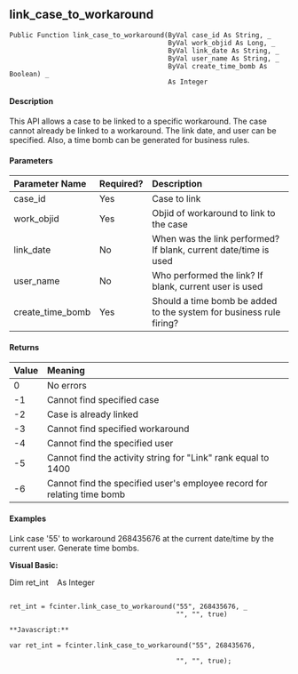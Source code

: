 link_case_to_workaround
-------------------------

```
Public Function link_case_to_workaround(ByVal case_id As String, _
                                        ByVal work_objid As Long, _
                                        ByVal link_date As String, _
                                        ByVal user_name As String, _
                                        ByVal create_time_bomb As Boolean) _
                                        As Integer
```

#### Description

This API allows a case to be linked to a specific workaround. The case cannot already be linked to a workaround. The link date, and user can be specified. Also, a time bomb can be generated for business rules.

#### Parameters

| Parameter Name | Required? | Description |
|:--- |:--- |:--- |
| case_id | Yes | Case to link |
| work_objid | Yes | Objid of workaround to link to the case |
| link_date | No | When was the link performed? If blank, current date/time is used |
| user_name | No | Who performed the link? If blank, current user is used |
| create_time_bomb | Yes | Should a time bomb be added to the system for business rule firing? |

#### Returns

| Value | Meaning |
|:--- |:--- |
| 0 | No errors |
| -1 | Cannot find specified case |
| -2 | Case is already linked |
| -3 | Cannot find specified workaround |
| -4 | Cannot find the specified user |
| -5 | Cannot find the activity string for "Link" rank equal to 1400 |
| -6 | Cannot find the specified user's employee record for relating time bomb |

#### Examples

Link case '55' to workaround 268435676 at the current date/time by the current user. Generate time bombs.

**Visual Basic:**

Dim ret_int    As Integer
```

ret_int = fcinter.link_case_to_workaround("55", 268435676, _
                                          "", "", true)

**Javascript:**

var ret_int = fcinter.link_case_to_workaround("55", 268435676,

                                          "", "", true);